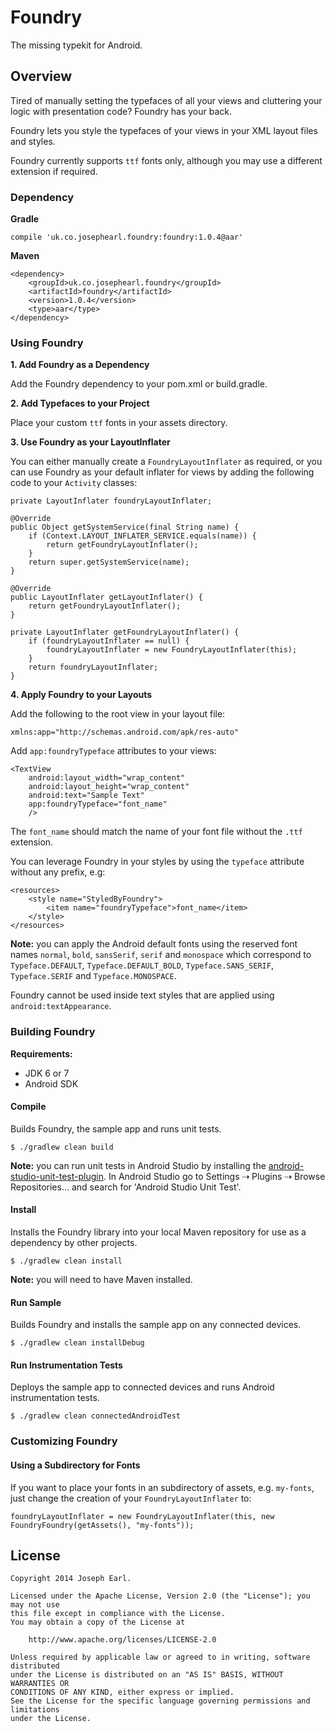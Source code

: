 # Foundry

The missing typekit for Android.

## Overview

Tired of manually setting the typefaces of all your views and cluttering your logic with presentation code? Foundry has your back. 

Foundry lets you style the typefaces of your views in your XML layout files and styles.

Foundry currently supports `ttf` fonts only, although you may use a different extension if required.

### Dependency

**Gradle**

    compile 'uk.co.josephearl.foundry:foundry:1.0.4@aar'

**Maven**

	<dependency>
	    <groupId>uk.co.josephearl.foundry</groupId>
	    <artifactId>foundry</artifactId>
	    <version>1.0.4</version>
	    <type>aar</type>
	</dependency>

### Using Foundry

**1. Add Foundry as a Dependency**

Add the Foundry dependency to your pom.xml or build.gradle.
	
**2. Add Typefaces to your Project**

Place your custom `ttf` fonts in your assets directory.

**3. Use Foundry as your LayoutInflater**

You can either manually create a `FoundryLayoutInflater` as required, or you can use Foundry as your default inflater
 for views by adding the following code to your `Activity` classes:

	private LayoutInflater foundryLayoutInflater;

	@Override
	public Object getSystemService(final String name) {
	    if (Context.LAYOUT_INFLATER_SERVICE.equals(name)) {
	    	return getFoundryLayoutInflater();
	    }
	    return super.getSystemService(name);
	}

    @Override
	public LayoutInflater getLayoutInflater() {
	    return getFoundryLayoutInflater();
	}
	
	private LayoutInflater getFoundryLayoutInflater() {
	    if (foundryLayoutInflater == null) {
	        foundryLayoutInflater = new FoundryLayoutInflater(this);
	    }
	    return foundryLayoutInflater;
	}
	
	
**4. Apply Foundry to your Layouts**

Add the following to the root view in your layout file:

	xmlns:app="http://schemas.android.com/apk/res-auto"
	
Add `app:foundryTypeface` attributes to your views:

	<TextView
	    android:layout_width="wrap_content"
	    android:layout_height="wrap_content"
	    android:text="Sample Text"
	    app:foundryTypeface="font_name"
	    />
	    
The `font_name` should match the name of your font file without the `.ttf` extension.

You can leverage Foundry in your styles by using the `typeface` attribute without any prefix, e.g:

	<resources>
	    <style name="StyledByFoundry">
	        <item name="foundryTypeface">font_name</item>
	    </style>
	</resources>

**Note:** you can apply the Android default fonts using the reserved font names `normal`, `bold`, `sansSerif`,
`serif` and `monospace` which correspond to `Typeface.DEFAULT`, `Typeface.DEFAULT_BOLD`, `Typeface.SANS_SERIF`,
`Typeface.SERIF` and `Typeface.MONOSPACE`.
	
Foundry cannot be used inside text styles that are applied using `android:textAppearance`.

### Building Foundry

**Requirements:**

* JDK 6 or 7
* Android SDK

#### Compile

Builds Foundry, the sample app and runs unit tests.

	$ ./gradlew clean build

**Note:** you can run unit tests in Android Studio by installing the [android-studio-unit-test-plugin](https://github.com/evant/android-studio-unit-test-plugin).
In Android Studio go to Settings ⇢ Plugins ⇢ Browse Repositories… and search for 'Android Studio Unit Test'.
	
#### Install

Installs the Foundry library into your local Maven repository for use as a dependency by other projects.

	$ ./gradlew clean install

**Note:** you will need to have Maven installed.

#### Run Sample

Builds Foundry and installs the sample app on any connected devices.

	$ ./gradlew clean installDebug

#### Run Instrumentation Tests

Deploys the sample app to connected devices and runs Android instrumentation tests.

    $ ./gradlew clean connectedAndroidTest

### Customizing Foundry

#### Using a Subdirectory for Fonts

If you want to place your fonts in an subdirectory of assets, e.g. `my-fonts`, just change the creation of your
`FoundryLayoutInflater` to:

    foundryLayoutInflater = new FoundryLayoutInflater(this, new FoundryFoundry(getAssets(), "my-fonts"));
	
## License

	Copyright 2014 Joseph Earl.

	Licensed under the Apache License, Version 2.0 (the "License"); you may not use 
	this file except in compliance with the License.
	You may obtain a copy of the License at

        http://www.apache.org/licenses/LICENSE-2.0

	Unless required by applicable law or agreed to in writing, software distributed
	under the License is distributed on an "AS IS" BASIS, WITHOUT WARRANTIES OR 
	CONDITIONS OF ANY KIND, either express or implied.
	See the License for the specific language governing permissions and limitations
	under the License.

